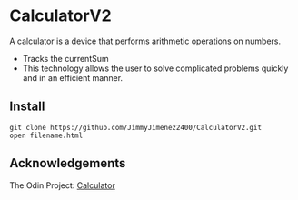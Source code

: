 # CalculatorV2

A calculator is a device that performs arithmetic operations on numbers.

+ Tracks the currentSum
+ This technology allows the user to solve complicated problems quickly and in an efficient manner.

## Install

```
git clone https://github.com/JimmyJimenez2400/CalculatorV2.git
open filename.html
```

## Acknowledgements 

The Odin Project: [Calculator](https://www.theodinproject.com/lessons/foundations-calculator)
